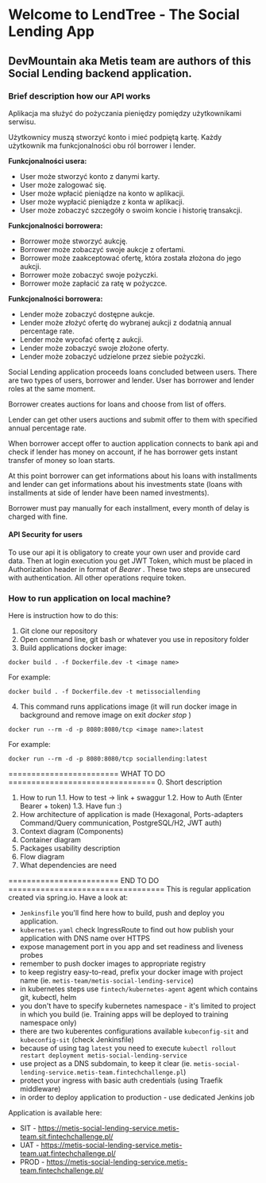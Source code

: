 # Welcome to LendTree - The Social Lending App
## DevMountain aka Metis team are authors of this Social Lending backend application.

### Brief description how our API works
Aplikacja ma służyć do pożyczania pieniędzy pomiędzy użytkownikami serwisu.

Użytkownicy muszą stworzyć konto i mieć podpiętą kartę. Każdy użytkownik ma
funkcjonalności obu ról borrower i lender.

**Funkcjonalności usera:**
* User może stworzyć konto z danymi karty.
* User może zalogować się.
* User może wpłacić pieniądze na konto w aplikacji.
* User może wypłacić pieniądze z konta w aplikacji.
* User może zobaczyć szczegóły o swoim koncie i historię transakcji.

**Funkcjonalności borrowera:**
* Borrower może stworzyć aukcję.
* Borrower może zobaczyć swoje aukcje z ofertami.
* Borrower może zaakceptować ofertę, która została złożona do jego aukcji.
* Borrower może zobaczyć swoje pożyczki.
* Borrower może zapłacić za ratę w pożyczce.

**Funkcjonalności borrowera:**
* Lender może zobaczyć dostępne aukcje.
* Lender może złożyć ofertę do wybranej aukcji z dodatnią annual percentage rate.
* Lender może wycofać ofertę z aukcji.
* Lender może zobaczyć swoje złożone oferty.
* Lender może zobaczyć udzielone przez siebie pożyczki.



Social Lending application proceeds loans concluded between users.
There are two types of users, borrower and lender. User has 
borrower and lender roles at the same moment. 

Borrower creates auctions for loans
and choose from list of offers. 

Lender can get other users auctions and submit
offer to them with specified annual percentage rate. 

When borrower accept offer to auction application connects to bank api and check if lender has money on account,
if he has borrower gets instant transfer of money so loan starts. 

At this point borrower can get informations about his loans with installments and lender can get
informations about his investments state (loans with installments at side of lender 
have been named investments). 

Borrower must pay manually for each installment, 
every month of delay is charged with fine.

#### API Security for users
To use our api it is obligatory to create your own user and provide card data.
Then at login execution you get JWT Token, which must be placed in Authorization
header in format of *Bearer <JWT Token>*.
These two steps are unsecured with authentication. All other operations require token.

### How to run application on local machine?
Here is instruction how to do this:
1. Git clone our repository
2. Open command line, git bash or whatever you use in repository folder
3. Build applications docker image:
```
docker build . -f Dockerfile.dev -t <image name>
```
For example:
```
docker build . -f Dockerfile.dev -t metissociallending
```
4. This command runs applications image (it will run docker image in background and remove image on exit *docker stop <container ID>*)
```
docker run --rm -d -p 8080:8080/tcp <image name>:latest
```
For example:
```
docker run --rm -d -p 8080:8080/tcp sociallending:latest
```

 ======================== WHAT TO DO ================================
 0. Short description
 1. How to run
 1.1. How to test -> link + swaggur
 1.2. How to Auth (Enter Bearer + token)
 1.3. Have fun :)
 2. How architecture of application is made (Hexagonal, Ports-adapters Command/Query communication, PostgreSQL/H2, JWT auth)
 3. Context diagram (Components)
 4. Container diagram <Optional>
 5. Packages usability description
 6. Flow diagram
 7. What dependencies are need

======================== END TO DO ==================================
This is regular application created via spring.io. Have a look at:
* `Jenkinsfile` you'll find here how to build, push and deploy you application.
* `kubernetes.yaml` check IngressRoute to find out how publish your application with DNS name over HTTPS
* expose management port in you app and set readiness and liveness probes
* remember to push docker images to appropriate registry
* to keep registry easy-to-read, prefix your docker image with project name (ie. `metis-team/metis-social-lending-service`)
* in kubernetes steps use `fintech/kubernetes-agent` agent which contains git, kubectl, helm
* you don't have to specify kubernetes namespace - it's limited to project in which you build (ie. Training apps will be deployed to training namespace only)
* there are two kuberentes configurations available `kubeconfig-sit` and `kubeconfig-sit` (check Jenkinsfile)
* because of using tag `latest` you need to execute `kubectl rollout restart deployment metis-social-lending-service`
* use project as a DNS subdomain, to keep it clear (ie. `metis-social-lending-service.metis-team.fintechchallenge.pl`)
* protect your ingress with basic auth credentials (using Traefik middleware)
* in order to deploy application to production - use dedicated Jenkins job

Application is available here:
* SIT - https://metis-social-lending-service.metis-team.sit.fintechchallenge.pl/
* UAT - https://metis-social-lending-service.metis-team.uat.fintechchallenge.pl/
* PROD - https://metis-social-lending-service.metis-team.fintechchallenge.pl/
